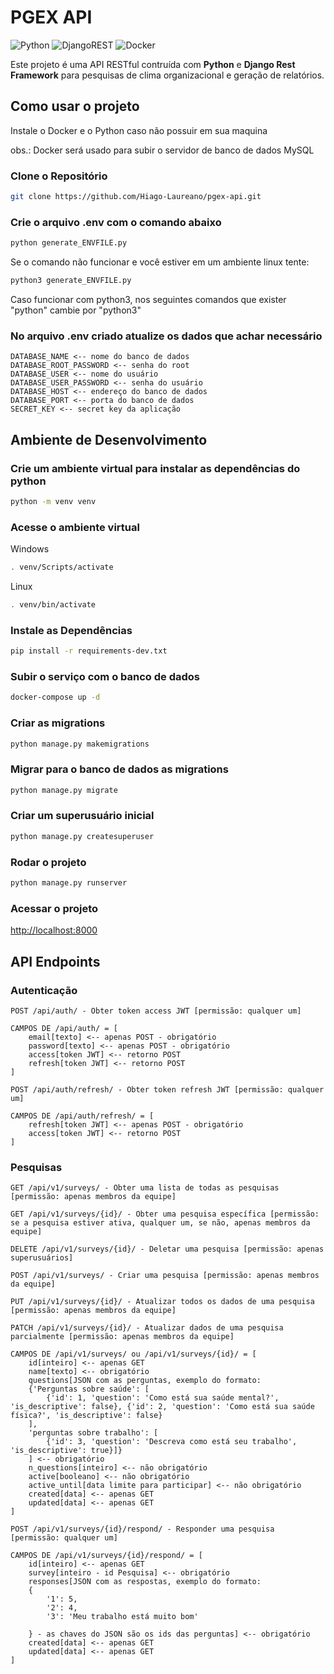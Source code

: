# PGEX API

![Python](https://img.shields.io/badge/python-3670A0?style=for-the-badge&logo=python&logoColor=ffdd54)
![DjangoREST](https://img.shields.io/badge/DJANGO-REST-ff1709?style=for-the-badge&logo=django&logoColor=white&color=ff1709&labelColor=gray)
![Docker](https://img.shields.io/badge/docker-%230db7ed.svg?style=for-the-badge&logo=docker&logoColor=white)

Este projeto é uma API RESTful contruída com **Python** e **Django Rest Framework** para pesquisas de clima organizacional e geração de relatórios.

## Como usar o projeto

Instale o Docker e o Python caso não possuir em sua maquina

obs.: Docker será usado para subir o servidor de banco de dados MySQL

### Clone o Repositório
```sh
git clone https://github.com/Hiago-Laureano/pgex-api.git
```

### Crie o arquivo .env com o comando abaixo

```sh
python generate_ENVFILE.py
```
Se o comando não funcionar e você estiver em um ambiente linux tente:
```sh
python3 generate_ENVFILE.py
```
Caso funcionar com python3, nos seguintes comandos que exister "python" cambie por "python3"


### No arquivo .env criado atualize os dados que achar necessário
```dosini
DATABASE_NAME <-- nome do banco de dados
DATABASE_ROOT_PASSWORD <-- senha do root
DATABASE_USER <-- nome do usuário
DATABASE_USER_PASSWORD <-- senha do usuário
DATABASE_HOST <-- endereço do banco de dados
DATABASE_PORT <-- porta do banco de dados
SECRET_KEY <-- secret key da aplicação
```

## Ambiente de Desenvolvimento

### Crie um ambiente virtual para instalar as dependências do python
```sh
python -m venv venv
```
### Acesse o ambiente virtual

Windows
```sh
. venv/Scripts/activate
```
Linux
```sh
. venv/bin/activate
```

### Instale as Dependências
```sh
pip install -r requirements-dev.txt
```

### Subir o serviço com o banco de dados
```sh
docker-compose up -d
```

### Criar as migrations
```sh
python manage.py makemigrations
```

### Migrar para o banco de dados as migrations
```sh
python manage.py migrate
```

### Criar um superusuário inicial
```sh
python manage.py createsuperuser
```

### Rodar o projeto
```sh
python manage.py runserver
```

### Acessar o projeto

[http://localhost:8000](http://localhost:8000)


## API Endpoints

### Autenticação
```
POST /api/auth/ - Obter token access JWT [permissão: qualquer um]

CAMPOS DE /api/auth/ = [
    email[texto] <-- apenas POST - obrigatório
    password[texto] <-- apenas POST - obrigatório
    access[token JWT] <-- retorno POST
    refresh[token JWT] <-- retorno POST
]

POST /api/auth/refresh/ - Obter token refresh JWT [permissão: qualquer um]

CAMPOS DE /api/auth/refresh/ = [
    refresh[token JWT] <-- apenas POST - obrigatório
    access[token JWT] <-- retorno POST
]
```

### Pesquisas

```
GET /api/v1/surveys/ - Obter uma lista de todas as pesquisas [permissão: apenas membros da equipe]

GET /api/v1/surveys/{id}/ - Obter uma pesquisa específica [permissão: se a pesquisa estiver ativa, qualquer um, se não, apenas membros da equipe]

DELETE /api/v1/surveys/{id}/ - Deletar uma pesquisa [permissão: apenas superusuários]

POST /api/v1/surveys/ - Criar uma pesquisa [permissão: apenas membros da equipe]

PUT /api/v1/surveys/{id}/ - Atualizar todos os dados de uma pesquisa [permissão: apenas membros da equipe]

PATCH /api/v1/surveys/{id}/ - Atualizar dados de uma pesquisa parcialmente [permissão: apenas membros da equipe]

CAMPOS DE /api/v1/surveys/ ou /api/v1/surveys/{id}/ = [
    id[inteiro] <-- apenas GET
    name[texto] <-- obrigatório
    questions[JSON com as perguntas, exemplo do formato: 
    {'Perguntas sobre saúde': [
        {'id': 1, 'question': 'Como está sua saúde mental?', 'is_descriptive': false}, {'id': 2, 'question': 'Como está sua saúde física?', 'is_descriptive': false}
    ],
    'perguntas sobre trabalho': [
        {'id': 3, 'question': 'Descreva como está seu trabalho', 'is_descriptive': true}]}
    ] <-- obrigatório
    n_questions[inteiro] <-- não obrigatório
    active[booleano] <-- não obrigatório
    active_until[data limite para participar] <-- não obrigatório
    created[data] <-- apenas GET
    updated[data] <-- apenas GET
]

POST /api/v1/surveys/{id}/respond/ - Responder uma pesquisa [permissão: qualquer um]

CAMPOS DE /api/v1/surveys/{id}/respond/ = [
    id[inteiro] <-- apenas GET
    survey[inteiro - id Pesquisa] <-- obrigatório
    responses[JSON com as respostas, exemplo do formato: 
    {
        '1': 5,
        '2': 4,
        '3': 'Meu trabalho está muito bom'

    } - as chaves do JSON são os ids das perguntas] <-- obrigatório
    created[data] <-- apenas GET
    updated[data] <-- apenas GET
]
```